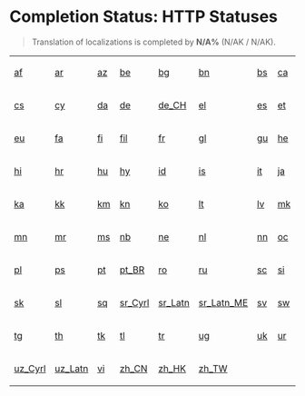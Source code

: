 # Completion Status: HTTP Statuses

> Translation of localizations is completed by **N/A%** (N/AK / N/AK).

<table width="100%">
<tr><td width="12%">

<a href="statuses-http-statuses-af.md" summary="Afrikaans">af</a>

</td><td width="12%">

<a href="statuses-http-statuses-af.md" summary="العربية">ar</a>

</td><td width="12%">

<a href="statuses-http-statuses-af.md" summary="Azərbaycan">az</a>

</td><td width="12%">

<a href="statuses-http-statuses-af.md" summary="Беларуская">be</a>

</td><td width="12%">

<a href="statuses-http-statuses-af.md" summary="Български">bg</a>

</td><td width="12%">

<a href="statuses-http-statuses-af.md" summary="বাংলা">bn</a>

</td><td width="12%">

<a href="statuses-http-statuses-af.md" summary="Bosanski">bs</a>

</td><td width="12%">

<a href="statuses-http-statuses-af.md" summary="Català">ca</a>

</td></tr>
<tr><td width="12%">

<a href="statuses-http-statuses-af.md" summary="Čeština">cs</a>

</td><td width="12%">

<a href="statuses-http-statuses-af.md" summary="Cymraeg">cy</a>

</td><td width="12%">

<a href="statuses-http-statuses-af.md" summary="Dansk">da</a>

</td><td width="12%">

<a href="statuses-http-statuses-af.md" summary="Deutsch">de</a>

</td><td width="12%">

<a href="statuses-http-statuses-af.md" summary="Deutsch (Schweiz)">de_CH</a>

</td><td width="12%">

<a href="statuses-http-statuses-af.md" summary="Ελληνικά">el</a>

</td><td width="12%">

<a href="statuses-http-statuses-af.md" summary="Español">es</a>

</td><td width="12%">

<a href="statuses-http-statuses-af.md" summary="Eesti">et</a>

</td></tr>
<tr><td width="12%">

<a href="statuses-http-statuses-af.md" summary="Euskara">eu</a>

</td><td width="12%">

<a href="statuses-http-statuses-af.md" summary="فارسی">fa</a>

</td><td width="12%">

<a href="statuses-http-statuses-af.md" summary="Suomi">fi</a>

</td><td width="12%">

<a href="statuses-http-statuses-af.md" summary="Filipino">fil</a>

</td><td width="12%">

<a href="statuses-http-statuses-af.md" summary="Français">fr</a>

</td><td width="12%">

<a href="statuses-http-statuses-af.md" summary="Galego">gl</a>

</td><td width="12%">

<a href="statuses-http-statuses-af.md" summary="ગુજરાતી">gu</a>

</td><td width="12%">

<a href="statuses-http-statuses-af.md" summary="עברית">he</a>

</td></tr>
<tr><td width="12%">

<a href="statuses-http-statuses-af.md" summary="हिन्दी">hi</a>

</td><td width="12%">

<a href="statuses-http-statuses-af.md" summary="Hrvatski">hr</a>

</td><td width="12%">

<a href="statuses-http-statuses-af.md" summary="Magyar">hu</a>

</td><td width="12%">

<a href="statuses-http-statuses-af.md" summary="Հայերեն">hy</a>

</td><td width="12%">

<a href="statuses-http-statuses-af.md" summary="Indonesia">id</a>

</td><td width="12%">

<a href="statuses-http-statuses-af.md" summary="Íslenska">is</a>

</td><td width="12%">

<a href="statuses-http-statuses-af.md" summary="Italiano">it</a>

</td><td width="12%">

<a href="statuses-http-statuses-af.md" summary="日本語">ja</a>

</td></tr>
<tr><td width="12%">

<a href="statuses-http-statuses-af.md" summary="ქართული">ka</a>

</td><td width="12%">

<a href="statuses-http-statuses-af.md" summary="Қазақ Тілі">kk</a>

</td><td width="12%">

<a href="statuses-http-statuses-af.md" summary="ខ្មែរ">km</a>

</td><td width="12%">

<a href="statuses-http-statuses-af.md" summary="ಕನ್ನಡ">kn</a>

</td><td width="12%">

<a href="statuses-http-statuses-af.md" summary="한국어">ko</a>

</td><td width="12%">

<a href="statuses-http-statuses-af.md" summary="Lietuvių">lt</a>

</td><td width="12%">

<a href="statuses-http-statuses-af.md" summary="Latviešu">lv</a>

</td><td width="12%">

<a href="statuses-http-statuses-af.md" summary="Македонски">mk</a>

</td></tr>
<tr><td width="12%">

<a href="statuses-http-statuses-af.md" summary="Монгол">mn</a>

</td><td width="12%">

<a href="statuses-http-statuses-af.md" summary="मराठी">mr</a>

</td><td width="12%">

<a href="statuses-http-statuses-af.md" summary="Melayu">ms</a>

</td><td width="12%">

<a href="statuses-http-statuses-af.md" summary="Norsk Bokmål">nb</a>

</td><td width="12%">

<a href="statuses-http-statuses-af.md" summary="नेपाली">ne</a>

</td><td width="12%">

<a href="statuses-http-statuses-af.md" summary="Nederlands">nl</a>

</td><td width="12%">

<a href="statuses-http-statuses-af.md" summary="Norsk Nynorsk">nn</a>

</td><td width="12%">

<a href="statuses-http-statuses-af.md" summary="Occitan">oc</a>

</td></tr>
<tr><td width="12%">

<a href="statuses-http-statuses-af.md" summary="Polski">pl</a>

</td><td width="12%">

<a href="statuses-http-statuses-af.md" summary="پښتو">ps</a>

</td><td width="12%">

<a href="statuses-http-statuses-af.md" summary="Português">pt</a>

</td><td width="12%">

<a href="statuses-http-statuses-af.md" summary="Português (Brasil)">pt_BR</a>

</td><td width="12%">

<a href="statuses-http-statuses-af.md" summary="Română">ro</a>

</td><td width="12%">

<a href="statuses-http-statuses-af.md" summary="Русский">ru</a>

</td><td width="12%">

<a href="statuses-http-statuses-af.md" summary="Sardu">sc</a>

</td><td width="12%">

<a href="statuses-http-statuses-af.md" summary="සිංහල">si</a>

</td></tr>
<tr><td width="12%">

<a href="statuses-http-statuses-af.md" summary="Slovenčina">sk</a>

</td><td width="12%">

<a href="statuses-http-statuses-af.md" summary="Slovenščina">sl</a>

</td><td width="12%">

<a href="statuses-http-statuses-af.md" summary="Shqip">sq</a>

</td><td width="12%">

<a href="statuses-http-statuses-af.md" summary="Српски">sr_Cyrl</a>

</td><td width="12%">

<a href="statuses-http-statuses-af.md" summary="Srpski">sr_Latn</a>

</td><td width="12%">

<a href="statuses-http-statuses-af.md" summary="Srpski (Crna Gora)">sr_Latn_ME</a>

</td><td width="12%">

<a href="statuses-http-statuses-af.md" summary="Svenska">sv</a>

</td><td width="12%">

<a href="statuses-http-statuses-af.md" summary="Kiswahili">sw</a>

</td></tr>
<tr><td width="12%">

<a href="statuses-http-statuses-af.md" summary="Тоҷикӣ">tg</a>

</td><td width="12%">

<a href="statuses-http-statuses-af.md" summary="ไทย">th</a>

</td><td width="12%">

<a href="statuses-http-statuses-af.md" summary="Türkmen Dili">tk</a>

</td><td width="12%">

<a href="statuses-http-statuses-af.md" summary="Tagalog">tl</a>

</td><td width="12%">

<a href="statuses-http-statuses-af.md" summary="Türkçe">tr</a>

</td><td width="12%">

<a href="statuses-http-statuses-af.md" summary="ئۇيغۇرچە">ug</a>

</td><td width="12%">

<a href="statuses-http-statuses-af.md" summary="Українська">uk</a>

</td><td width="12%">

<a href="statuses-http-statuses-af.md" summary="اردو">ur</a>

</td></tr>
<tr><td width="12%">

<a href="statuses-http-statuses-af.md" summary="Ўзбекча">uz_Cyrl</a>

</td><td width="12%">

<a href="statuses-http-statuses-af.md" summary="O‘zbek">uz_Latn</a>

</td><td width="12%">

<a href="statuses-http-statuses-af.md" summary="Tiếng Việt">vi</a>

</td><td width="12%">

<a href="statuses-http-statuses-af.md" summary="中文 (中国)">zh_CN</a>

</td><td width="12%">

<a href="statuses-http-statuses-af.md" summary="中文 (中国香港特别行政区)">zh_HK</a>

</td><td width="12%">

<a href="statuses-http-statuses-af.md" summary="中文 (台湾)">zh_TW</a>

</td></tr>
</table>
